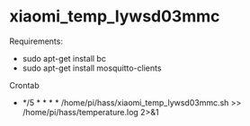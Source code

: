 # xiaomi_temp_lywsd03mmc

Requirements:
- sudo apt-get install bc
- sudo apt-get install mosquitto-clients

Crontab
- */5 * * * * /home/pi/hass/xiaomi_temp_lywsd03mmc.sh >> /home/pi/hass/temperature.log 2>&1
